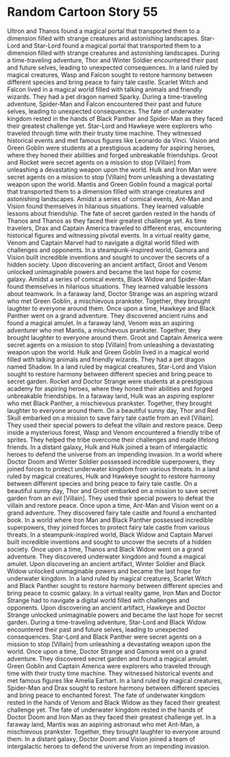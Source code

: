 # Random Cartoon Story 55

Ultron and Thanos found a magical portal that transported them to a dimension filled with strange creatures and astonishing landscapes.
Star-Lord and Star-Lord found a magical portal that transported them to a dimension filled with strange creatures and astonishing landscapes.
During a time-traveling adventure, Thor and Winter Soldier encountered their past and future selves, leading to unexpected consequences.
In a land ruled by magical creatures, Wasp and Falcon sought to restore harmony between different species and bring peace to fairy tale castle.
Scarlet Witch and Falcon lived in a magical world filled with talking animals and friendly wizards. They had a pet dragon named Sparky.
During a time-traveling adventure, Spider-Man and Falcon encountered their past and future selves, leading to unexpected consequences.
The fate of underwater kingdom rested in the hands of Black Panther and Spider-Man as they faced their greatest challenge yet.
Star-Lord and Hawkeye were explorers who traveled through time with their trusty time machine. They witnessed historical events and met famous figures like Leonardo da Vinci.
Vision and Green Goblin were students at a prestigious academy for aspiring heroes, where they honed their abilities and forged unbreakable friendships.
Groot and Rocket were secret agents on a mission to stop [Villain] from unleashing a devastating weapon upon the world.
Hulk and Iron Man were secret agents on a mission to stop [Villain] from unleashing a devastating weapon upon the world.
Mantis and Green Goblin found a magical portal that transported them to a dimension filled with strange creatures and astonishing landscapes.
Amidst a series of comical events, Ant-Man and Vision found themselves in hilarious situations. They learned valuable lessons about friendship.
The fate of secret garden rested in the hands of Thanos and Thanos as they faced their greatest challenge yet.
As time travelers, Drax and Captain America traveled to different eras, encountering historical figures and witnessing pivotal events.
In a virtual reality game, Venom and Captain Marvel had to navigate a digital world filled with challenges and opponents.
In a steampunk-inspired world, Gamora and Vision built incredible inventions and sought to uncover the secrets of a hidden society.
Upon discovering an ancient artifact, Groot and Venom unlocked unimaginable powers and became the last hope for cosmic galaxy.
Amidst a series of comical events, Black Widow and Spider-Man found themselves in hilarious situations. They learned valuable lessons about teamwork.
In a faraway land, Doctor Strange was an aspiring wizard who met Green Goblin, a mischievous prankster. Together, they brought laughter to everyone around them.
Once upon a time, Hawkeye and Black Panther went on a grand adventure. They discovered ancient ruins and found a magical amulet.
In a faraway land, Venom was an aspiring adventurer who met Mantis, a mischievous prankster. Together, they brought laughter to everyone around them.
Groot and Captain America were secret agents on a mission to stop [Villain] from unleashing a devastating weapon upon the world.
Hulk and Green Goblin lived in a magical world filled with talking animals and friendly wizards. They had a pet dragon named Shadow.
In a land ruled by magical creatures, Star-Lord and Vision sought to restore harmony between different species and bring peace to secret garden.
Rocket and Doctor Strange were students at a prestigious academy for aspiring heroes, where they honed their abilities and forged unbreakable friendships.
In a faraway land, Hulk was an aspiring explorer who met Black Panther, a mischievous prankster. Together, they brought laughter to everyone around them.
On a beautiful sunny day, Thor and Red Skull embarked on a mission to save fairy tale castle from an evil [Villain]. They used their special powers to defeat the villain and restore peace.
Deep inside a mysterious forest, Wasp and Venom encountered a friendly tribe of sprites. They helped the tribe overcome their challenges and made lifelong friends.
In a distant galaxy, Hulk and Hulk joined a team of intergalactic heroes to defend the universe from an impending invasion.
In a world where Doctor Doom and Winter Soldier possessed incredible superpowers, they joined forces to protect underwater kingdom from various threats.
In a land ruled by magical creatures, Hulk and Hawkeye sought to restore harmony between different species and bring peace to fairy tale castle.
On a beautiful sunny day, Thor and Groot embarked on a mission to save secret garden from an evil [Villain]. They used their special powers to defeat the villain and restore peace.
Once upon a time, Ant-Man and Vision went on a grand adventure. They discovered fairy tale castle and found a enchanted book.
In a world where Iron Man and Black Panther possessed incredible superpowers, they joined forces to protect fairy tale castle from various threats.
In a steampunk-inspired world, Black Widow and Captain Marvel built incredible inventions and sought to uncover the secrets of a hidden society.
Once upon a time, Thanos and Black Widow went on a grand adventure. They discovered underwater kingdom and found a magical amulet.
Upon discovering an ancient artifact, Winter Soldier and Black Widow unlocked unimaginable powers and became the last hope for underwater kingdom.
In a land ruled by magical creatures, Scarlet Witch and Black Panther sought to restore harmony between different species and bring peace to cosmic galaxy.
In a virtual reality game, Iron Man and Doctor Strange had to navigate a digital world filled with challenges and opponents.
Upon discovering an ancient artifact, Hawkeye and Doctor Strange unlocked unimaginable powers and became the last hope for secret garden.
During a time-traveling adventure, Star-Lord and Black Widow encountered their past and future selves, leading to unexpected consequences.
Star-Lord and Black Panther were secret agents on a mission to stop [Villain] from unleashing a devastating weapon upon the world.
Once upon a time, Doctor Strange and Gamora went on a grand adventure. They discovered secret garden and found a magical amulet.
Green Goblin and Captain America were explorers who traveled through time with their trusty time machine. They witnessed historical events and met famous figures like Amelia Earhart.
In a land ruled by magical creatures, Spider-Man and Drax sought to restore harmony between different species and bring peace to enchanted forest.
The fate of underwater kingdom rested in the hands of Venom and Black Widow as they faced their greatest challenge yet.
The fate of underwater kingdom rested in the hands of Doctor Doom and Iron Man as they faced their greatest challenge yet.
In a faraway land, Mantis was an aspiring astronaut who met Ant-Man, a mischievous prankster. Together, they brought laughter to everyone around them.
In a distant galaxy, Doctor Doom and Vision joined a team of intergalactic heroes to defend the universe from an impending invasion.